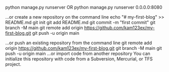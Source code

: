 python manage.py runserver
OR
python manage.py runserver 0.0.0.0:8080

…or create a new repository on the command line
echo "# my-first-blog" >> README.md
git init
git add README.md
git commit -m "first commit"
git branch -M main
git remote add origin https://github.com/kam123ex/my-first-blog.git
git push -u origin main

…or push an existing repository from the command line
git remote add origin https://github.com/kam123ex/my-first-blog.git
git branch -M main
git push -u origin main
…or import code from another repository
You can initialize this repository with code from a Subversion, Mercurial, or TFS project.
